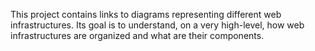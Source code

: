 This project contains links to diagrams representing different web infrastructures. 
Its goal is to understand, on a very high-level, how web infrastructures are organized and what are their components.
